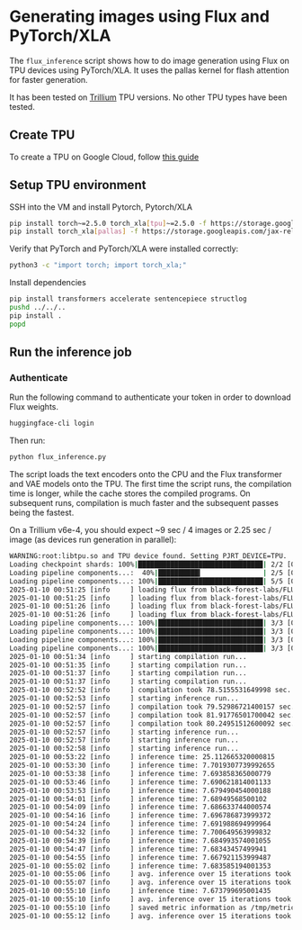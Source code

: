 # Generating images using Flux and PyTorch/XLA

The `flux_inference` script shows how to do image generation using Flux on TPU devices using PyTorch/XLA. It uses the pallas kernel for flash attention for faster generation.

It has been tested on [Trillium](https://cloud.google.com/blog/products/compute/introducing-trillium-6th-gen-tpus) TPU versions. No other TPU types have been tested.

## Create TPU

To create a TPU on Google Cloud, follow [this guide](https://cloud.google.com/tpu/docs/v6e)

## Setup TPU environment

SSH into the VM and install Pytorch, Pytorch/XLA

```bash
pip install torch~=2.5.0 torch_xla[tpu]~=2.5.0 -f https://storage.googleapis.com/libtpu-releases/index.html -f https://storage.googleapis.com/libtpu-wheels/index.html
pip install torch_xla[pallas] -f https://storage.googleapis.com/jax-releases/jax_nightly_releases.html -f https://storage.googleapis.com/jax-releases/jaxlib_nightly_releases.html
```

Verify that PyTorch and PyTorch/XLA were installed correctly:

```bash
python3 -c "import torch; import torch_xla;"
```

Install dependencies

```bash
pip install transformers accelerate sentencepiece structlog
pushd ../../..
pip install .
popd
```

## Run the inference job

### Authenticate

Run the following command to authenticate your token in order to download Flux weights.

```bash
huggingface-cli login
```

Then run:

```bash
python flux_inference.py
```

The script loads the text encoders onto the CPU and the Flux transformer and VAE models onto the TPU. The first time the script runs, the compilation time is longer, while the cache stores the compiled programs. On subsequent runs, compilation is much faster and the subsequent passes being the fastest. 

On a Trillium v6e-4, you should expect ~9 sec / 4 images or 2.25 sec / image (as devices run generation in parallel):

```bash
WARNING:root:libtpu.so and TPU device found. Setting PJRT_DEVICE=TPU.
Loading checkpoint shards: 100%|███████████████████████████████| 2/2 [00:00<00:00,  7.01it/s]
Loading pipeline components...:  40%|██████████▍               | 2/5 [00:00<00:00,  3.78it/s]You set `add_prefix_space`. The tokenizer needs to be converted from the slow tokenizers
Loading pipeline components...: 100%|██████████████████████████| 5/5 [00:00<00:00,  6.72it/s]
2025-01-10 00:51:25 [info     ] loading flux from black-forest-labs/FLUX.1-dev
2025-01-10 00:51:25 [info     ] loading flux from black-forest-labs/FLUX.1-dev
2025-01-10 00:51:26 [info     ] loading flux from black-forest-labs/FLUX.1-dev
2025-01-10 00:51:26 [info     ] loading flux from black-forest-labs/FLUX.1-dev
Loading pipeline components...: 100%|██████████████████████████| 3/3 [00:00<00:00,  4.29it/s]
Loading pipeline components...: 100%|██████████████████████████| 3/3 [00:00<00:00,  3.26it/s]
Loading pipeline components...: 100%|██████████████████████████| 3/3 [00:00<00:00,  3.27it/s]
Loading pipeline components...: 100%|██████████████████████████| 3/3 [00:00<00:00,  3.25it/s]
2025-01-10 00:51:34 [info     ] starting compilation run...   
2025-01-10 00:51:35 [info     ] starting compilation run...   
2025-01-10 00:51:37 [info     ] starting compilation run...   
2025-01-10 00:51:37 [info     ] starting compilation run...   
2025-01-10 00:52:52 [info     ] compilation took 78.5155531649998 sec.
2025-01-10 00:52:53 [info     ] starting inference run...     
2025-01-10 00:52:57 [info     ] compilation took 79.52986721400157 sec.
2025-01-10 00:52:57 [info     ] compilation took 81.91776501700042 sec.
2025-01-10 00:52:57 [info     ] compilation took 80.24951512600092 sec.
2025-01-10 00:52:57 [info     ] starting inference run...     
2025-01-10 00:52:57 [info     ] starting inference run...     
2025-01-10 00:52:58 [info     ] starting inference run...     
2025-01-10 00:53:22 [info     ] inference time: 25.112665320000815
2025-01-10 00:53:30 [info     ] inference time: 7.7019307739992655
2025-01-10 00:53:38 [info     ] inference time: 7.693858365000779
2025-01-10 00:53:46 [info     ] inference time: 7.690621814001133
2025-01-10 00:53:53 [info     ] inference time: 7.679490454000188
2025-01-10 00:54:01 [info     ] inference time: 7.68949568500102
2025-01-10 00:54:09 [info     ] inference time: 7.686633744000574
2025-01-10 00:54:16 [info     ] inference time: 7.696786873999372
2025-01-10 00:54:24 [info     ] inference time: 7.691988694999964
2025-01-10 00:54:32 [info     ] inference time: 7.700649563999832
2025-01-10 00:54:39 [info     ] inference time: 7.684993574001055
2025-01-10 00:54:47 [info     ] inference time: 7.68343457499941
2025-01-10 00:54:55 [info     ] inference time: 7.667921153999487
2025-01-10 00:55:02 [info     ] inference time: 7.683585194001353
2025-01-10 00:55:06 [info     ] avg. inference over 15 iterations took 8.61202360273334 sec.
2025-01-10 00:55:07 [info     ] avg. inference over 15 iterations took 8.952725123600006 sec.
2025-01-10 00:55:10 [info     ] inference time: 7.673799695001435
2025-01-10 00:55:10 [info     ] avg. inference over 15 iterations took 8.849190365400379 sec.
2025-01-10 00:55:10 [info     ] saved metric information as /tmp/metrics_report.txt
2025-01-10 00:55:12 [info     ] avg. inference over 15 iterations took 8.940161458400205 sec.
```